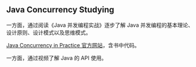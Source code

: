 ## Java Concurrency Studying

一方面，通过阅读《Java 并发编程实战》逐步了解 Java 并发编程的基本理论、设计原则、设计模式以及思维模式。

[Java Concurrency in Practice 官方网站](https://jcip.net/)，含书中代码。



一方面，通过视频了解 Java 的 API 使用。


